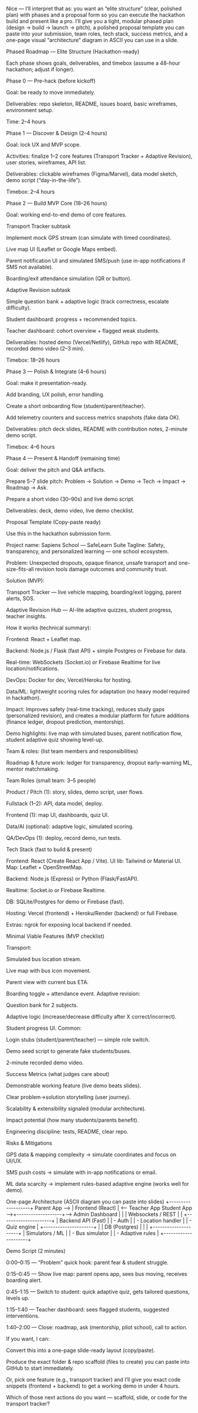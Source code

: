 Nice — I’ll interpret that as: you want an “elite structure” (clear, polished plan) with phases and a proposal form so you can execute the hackathon build and present like a pro. I’ll give you a tight, modular phased plan (design → build → launch → pitch), a polished proposal template you can paste into your submission, team roles, tech stack, success metrics, and a one-page visual “architecture” diagram in ASCII you can use in a slide.

Phased Roadmap — Elite Structure (Hackathon-ready)

Each phase shows goals, deliverables, and timebox (assume a 48-hour hackathon; adjust if longer).

Phase 0 — Pre-hack (before kickoff)

Goal: be ready to move immediately.

Deliverables: repo skeleton, README, issues board, basic wireframes, environment setup.

Time: 2–4 hours

Phase 1 — Discover & Design (2–4 hours)

Goal: lock UX and MVP scope.

Activities: finalize 1–2 core features (Transport Tracker + Adaptive Revision), user stories, wireframes, API list.

Deliverables: clickable wireframes (Figma/Marvel), data model sketch, demo script (“day-in-the-life”).

Timebox: 2–4 hours

Phase 2 — Build MVP Core (18–26 hours)

Goal: working end-to-end demo of core features.

Transport Tracker subtask

Implement mock GPS stream (can simulate with timed coordinates).

Live map UI (Leaflet or Google Maps embed).

Parent notification UI and simulated SMS/push (use in-app notifications if SMS not available).

Boarding/exit attendance simulation (QR or button).

Adaptive Revision subtask

Simple question bank + adaptive logic (track correctness, escalate difficulty).

Student dashboard: progress + recommended topics.

Teacher dashboard: cohort overview + flagged weak students.

Deliverables: hosted demo (Vercel/Netlify), GitHub repo with README, recorded demo video (2–3 min).

Timebox: 18–26 hours

Phase 3 — Polish & Integrate (4–6 hours)

Goal: make it presentation-ready.

Add branding, UX polish, error handling.

Create a short onboarding flow (student/parent/teacher).

Add telemetry counters and success metrics snapshots (fake data OK).

Deliverables: pitch deck slides, README with contribution notes, 2-minute demo script.

Timebox: 4–6 hours

Phase 4 — Present & Handoff (remaining time)

Goal: deliver the pitch and Q&A artifacts.

Prepare 5–7 slide pitch: Problem → Solution → Demo → Tech → Impact → Roadmap → Ask.

Prepare a short video (30–90s) and live demo script.

Deliverables: deck, demo video, live demo checklist.

Proposal Template (Copy-paste ready)

Use this in the hackathon submission form.

Project name: Sapiens School — SafeLearn Suite
Tagline: Safety, transparency, and personalized learning — one school ecosystem.

Problem: Unexpected dropouts, opaque finance, unsafe transport and one-size-fits-all revision tools damage outcomes and community trust.

Solution (MVP):

Transport Tracker — live vehicle mapping, boarding/exit logging, parent alerts, SOS.

Adaptive Revision Hub — AI-lite adaptive quizzes, student progress, teacher insights.

How it works (technical summary):

Frontend: React + Leaflet map.

Backend: Node.js / Flask (fast API) + simple Postgres or Firebase for data.

Real-time: WebSockets (Socket.io) or Firebase Realtime for live location/notifications.

DevOps: Docker for dev, Vercel/Heroku for hosting.

Data/ML: lightweight scoring rules for adaptation (no heavy model required in hackathon).

Impact: Improves safety (real-time tracking), reduces study gaps (personalized revision), and creates a modular platform for future additions (finance ledger, dropout prediction, mentorship).

Demo highlights: live map with simulated buses, parent notification flow, student adaptive quiz showing level-up.

Team & roles: (list team members and responsibilities)

Roadmap & future work: ledger for transparency, dropout early-warning ML, mentor matchmaking.

Team Roles (small team: 3–5 people)

Product / Pitch (1): story, slides, demo script, user flows.

Fullstack (1–2): API, data model, deploy.

Frontend (1): map UI, dashboards, quiz UI.

Data/AI (optional): adaptive logic, simulated scoring.

QA/DevOps (1): deploy, record demo, run tests.

Tech Stack (fast to build & present)

Frontend: React (Create React App / Vite). UI lib: Tailwind or Material UI. Map: Leaflet + OpenStreetMap.

Backend: Node.js (Express) or Python (Flask/FastAPI).

Realtime: Socket.io or Firebase Realtime.

DB: SQLite/Postgres for demo or Firebase (fast).

Hosting: Vercel (frontend) + Heroku/Render (backend) or full Firebase.

Extras: ngrok for exposing local backend if needed.

Minimal Viable Features (MVP checklist)

Transport:

 Simulated bus location stream.

 Live map with bus icon movement.

 Parent view with current bus ETA.

 Boarding toggle + attendance event.
Adaptive revision:

 Question bank for 2 subjects.

 Adaptive logic (increase/decrease difficulty after X correct/incorrect).

 Student progress UI.
Common:

 Login stubs (student/parent/teacher) — simple role switch.

 Demo seed script to generate fake students/buses.

 2-minute recorded demo video.

Success Metrics (what judges care about)

Demonstrable working feature (live demo beats slides).

Clear problem→solution storytelling (user journey).

Scalability & extensibility signaled (modular architecture).

Impact potential (how many students/parents benefit).

Engineering discipline: tests, README, clear repo.

Risks & Mitigations

GPS data & mapping complexity → simulate coordinates and focus on UI/UX.

SMS push costs → simulate with in-app notifications or email.

ML data scarcity → implement rules-based adaptive engine (works well for demo).

One-page Architecture (ASCII diagram you can paste into slides)
                  +-------------------+
   Parent App --> |  Frontend (React) | <-- Teacher App
   Student App -->+-------------------+--> Admin Dashboard
                      |       |
                      | Websockets / REST
                      |       |
                +---------------------+
                |  Backend API (Fast) |
                |  - Auth             |
                |  - Location handler  |
                |  - Quiz engine       |
                +---------------------+
                   |           |
                 DB (Postgres)  |
                   |           |
             +---------------------+
             |  Simulators / ML    |
             |  - Bus simulator    |
             |  - Adaptive rules   |
             +---------------------+

Demo Script (2 minutes)

0:00–0:15 — “Problem” quick hook: parent fear & student struggle.

0:15–0:45 — Show live map: parent opens app, sees bus moving, receives boarding alert.

0:45–1:15 — Switch to student: quick adaptive quiz, gets tailored questions, levels up.

1:15–1:40 — Teacher dashboard: sees flagged students, suggested interventions.

1:40–2:00 — Close: roadmap, ask (mentorship, pilot school), call to action.

If you want, I can:

Convert this into a one-page slide-ready layout (copy/paste).

Produce the exact folder & repo scaffold (files to create) you can paste into GitHub to start immediately.

Or, pick one feature (e.g., transport tracker) and I’ll give you exact code snippets (frontend + backend) to get a working demo in under 4 hours.

Which of those next actions do you want — scaffold, slide, or code for the transport tracker?


